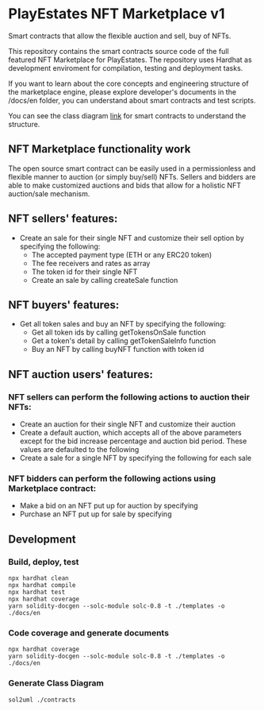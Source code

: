 # PlayEstates NFT Marketplace v1

Smart contracts that allow the flexible auction and sell, buy of NFTs.


This repository contains the smart contracts source code of the full featured NFT Marketplace for PlayEstates. 
The repository uses Hardhat as development enviroment for compilation, testing and deployment tasks.

If you want to learn about the core concepts and engineering structure of the marketplace engine, please explore developer's documents in the /docs/en folder, you can understand about smart contracts and test scripts.

You can see the class diagram [link](classDiagram.svg) for smart contracts to understand the structure.

## NFT Marketplace functionality work

The open source smart contract can be easily used in a permissionless and flexible manner to auction (or simply buy/sell) NFTs. Sellers and bidders are able to make customized auctions and bids that allow for a holistic NFT auction/sale mechanism.

## NFT sellers' features:
- Create an sale for their single NFT and customize their sell option by specifying the following:
  - The accepted payment type (ETH or any ERC20 token)
  - The fee receivers and rates as array
  - The token id for their single NFT
  - Create an sale by calling createSale function

## NFT buyers' features:
- Get all token sales and buy an NFT by specifying the following:
  - Get all token ids by calling getTokensOnSale function
  - Get a token's detail by calling getTokenSaleInfo function
  - Buy an NFT by calling buyNFT function with token id
    
## NFT auction users' features:
### NFT sellers can perform the following actions to auction their NFTs:
- Create an auction for their single NFT and customize their auction
- Create a default auction, which accepts all of the above parameters except for the bid increase percentage and auction bid period. These values are defaulted to the following
- Create a sale for a single NFT by specifying the following for each sale
### NFT bidders can perform the following actions using Marketplace contract:
- Make a bid on an NFT put up for auction by specifying
- Purchase an NFT put up for sale by specifying

## Development
### Build, deploy, test
```shell
npx hardhat clean
npx hardhat compile
npx hardhat test
npx hardhat coverage  
yarn solidity-docgen --solc-module solc-0.8 -t ./templates -o ./docs/en
```

### Code coverage and generate documents
```shell
npx hardhat coverage  
yarn solidity-docgen --solc-module solc-0.8 -t ./templates -o ./docs/en
```

### Generate Class Diagram
```shell
sol2uml ./contracts
```

